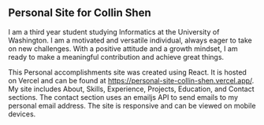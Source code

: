 ## Personal Site for Collin Shen

I am a third year student studying Informatics at the University of Washington. I am a motivated and versatile individual, always eager to take on new challenges. With a positive attitude and a growth mindset, I am ready to make a meaningful contribution and achieve great things.


This Personal accomplishments site was created using React. It is hosted on Vercel and can be found at https://personal-site-collin-shen.vercel.app/.
My site includes About, Skills, Experience, Projects, Education, and Contact sections. The contact section uses an emailjs API to send emails to my personal email address. 
The site is responsive and can be viewed on mobile devices.
